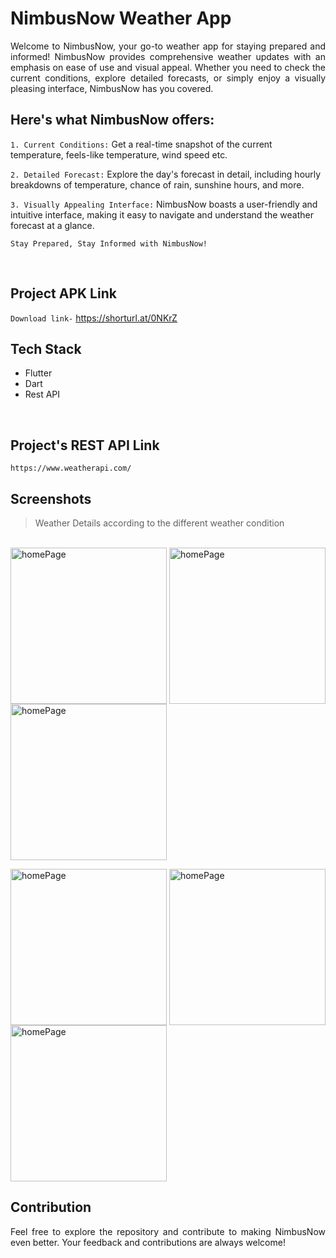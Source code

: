 # NimbusNow Weather App
<p align="justify">Welcome to NimbusNow, your go-to weather app for staying prepared and informed! NimbusNow provides comprehensive weather updates with an emphasis on ease of use and visual appeal. Whether you need to check the current conditions, explore detailed forecasts, or simply enjoy a visually pleasing interface, NimbusNow has you covered.</p>

## Here's what NimbusNow offers:
<p align="justify">
  
`1. Current Conditions:` Get a real-time snapshot of the current temperature, feels-like temperature, wind speed etc.<br />

`2. Detailed Forecast:`  Explore the day's forecast in detail, including hourly breakdowns of temperature, chance of rain, sunshine hours, and more.<br />

`3. Visually Appealing Interface:`  NimbusNow boasts a user-friendly and intuitive interface, making it easy to navigate and understand the weather forecast at a glance.<br />

`Stay Prepared, Stay Informed with NimbusNow!` </p><br />

## Project APK Link
`Download link-` https://shorturl.at/0NKrZ
<br />

## Tech Stack
- Flutter
- Dart
- Rest API
<br />

## Project's REST API Link
`https://www.weatherapi.com/`
<br />

## Screenshots
> Weather Details according to the different weather condition
<br />
<img align="center" alt ="homePage" width ="250" src="https://github.com/Nafis71/NimbusNow/assets/57575805/593284b9-f3f1-4c3e-a386-1916f618c194"></img>
<img align="center" alt ="homePage" width ="250" src="https://github.com/Nafis71/NimbusNow/assets/57575805/fc212c82-087b-405e-a5c4-58d20085bbe0"></img>
<img align="center" alt ="homePage" width ="250" src="https://github.com/Nafis71/NimbusNow/assets/57575805/83101763-d738-4e33-aa0b-38086138e1ef"></img>
<br />

<img align="center" alt ="homePage" width ="250" src="https://github.com/Nafis71/NimbusNow/assets/57575805/3e6ddc4c-8fe1-458a-87dc-13b46de3ac23"></img>
<img align="center" alt ="homePage" width ="250" src="https://github.com/Nafis71/NimbusNow/assets/57575805/6cf76582-ef08-46b9-a292-6e54304499b6"></img>
<img align="center" alt ="homePage" width ="250" src="https://github.com/Nafis71/NimbusNow/assets/57575805/d292bb33-c399-4590-ac06-7e6facd03acf"></img>
<br />

## Contribution
<p align="justify">Feel free to explore the repository and contribute to making NimbusNow even better. Your feedback and contributions are always welcome!</p>
